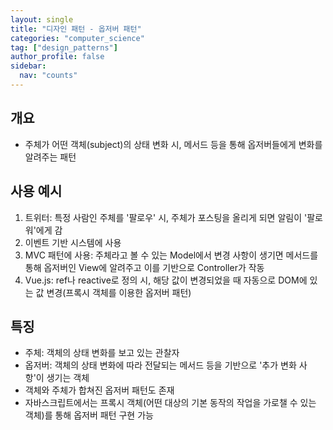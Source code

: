 ```yaml
---
layout: single
title: "디자인 패턴 - 옵저버 패턴"
categories: "computer_science"
tag: ["design_patterns"]
author_profile: false
sidebar:
  nav: "counts"
---
```


## 개요

- 주체가 어떤 객체(subject)의 상태 변화 시, 메서드 등을 통해 옵저버들에게 변화를 알려주는 패턴

## 사용 예시

1. 트위터: 특정 사람인 주체를 '팔로우' 시, 주체가 포스팅을 올리게 되면 알림이 '팔로워'에게 감
2. 이벤트 기반 시스템에 사용
3. MVC 패턴에 사용: 주체라고 볼 수 있는 Model에서 변경 사항이 생기면 메서드를 통해 옵저버인 View에 알려주고 이를 기반으로 Controller가 작동
4. Vue.js: ref나 reactive로 정의 시, 해당 값이 변경되었을 때 자동으로 DOM에 있는 값 변경(프록시 객체를 이용한 옵저버 패턴)

## 특징

- 주체: 객체의 상태 변화를 보고 있는 관찰자
- 옵저버: 객체의 상태 변화에 따라 전달되는 메서드 등을 기반으로 '추가 변화 사항'이 생기는 객체
- 객체와 주체가 합쳐진 옵저버 패턴도 존재
- 자바스크립트에서는 프록시 객체(어떤 대상의 기본 동작의 작업을 가로챌 수 있는 객체)를 통해 옵저버 패턴 구현 가능
